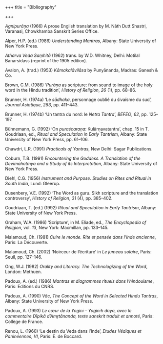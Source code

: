 +++
title = "Bibliography"

+++

*Agnipurāṇa* \(1966\) A prose English translation by M. Nāth Dutt Shastri, Varanasi, Chowkhamba Sanskrit Series Office.

Alper, H.P. \(ed.\) \(1986\) *Understanding Mantras*, Albany: State University of New York Press.

*Atharva Veda Saṃhitā* \(1962\) trans. by W.D. Whitney, Delhi: Motilal Banarsidass \(reprint of the 1905 edition\).

Avalon, A. \(trad.\) \(1953\) *Kāmakalāvilāsa* by Punyānanda, Madras: Ganesh & Co.

Brown, C.M. \(1986\) ‘*Purāṇa* as scripture: from sound to image of the holy word in the Hindu tradition’, *History of Religion*, *26* \(1\), pp. 68–86.

Brunner, H. \(1974a\) ‘Le *sādhaka*, personnage oublié du śivaïsme du sud’, *Journal Asiatique*, *263*, pp. 411–443.

Brunner, H. \(1974b\) ‘Un tantra du nord: le *Netra Tantra*’, *BEFEO*, *62*, pp. 125–197.

Bühnemann, G. \(1992\) ‘On *puraścaraṇa*: Kulārṇavatantra’, chap. 15 in T. Goudriaan, ed., *Ritual and Speculation in Early Tantrism*, Albany: State University of New York Press, pp. 61–106.

Chawdri, L.R. \(1991\) *Practicals of Yantras*, New Delhi: Sagar Publications.

Coburn, T.B. \(1991\) *Encountering the Goddess. A Translation of the Devīmāhatmya and a Study of its Interpretation*, Albany: State University of New York Press.

Diehl, C.G. \(1956\) *Instrument and Purpose. Studies on Rites and Ritual in South India*, Lund: Gleerup.

Dusenbery, V.E. \(1992\) ‘The Word as guru. Sikh scripture and the translation controversy’, *History of Religion*, *31* \(4\), pp. 385–402.

Goudriaan, T. \(ed.\) \(1992\) *Ritual and Speculation in Early Tantrism*, Albany: State University of New York Press.

Graham, W.A. \(1986\) ‘Scripture’, in M. Eliade, ed., *The Encyclopedia of Religion*, vol. *13*, New York: Macmillan, pp. 133–145.

Malamoud, Ch. \(1981\) *Cuire le monde. Rite et pensée dans l’Inde ancienne*, Paris: La Découverte.

Malamoud, Ch. \(2002\) ‘Noirceur de l’écriture’ in *Le jumeau solaire*, Paris: Seuil, pp. 127–146.

Ong, W.J. \(1982\) *Orality and Literacy. The Technologizing of the Word*, London: Methuen.

Padoux, A. \(ed.\) \(1986\) *Mantras et diagrammes rituels dans l’hindouisme*, Paris: Editions du CNRS.

Padoux, A. \(1990\) *Vāc, The Concept of the Word in Selected Hindu Tantras*, Albany: State University of New York Press.

Padoux, A. \(1993\) *Le cœur de la Yoginī – Yoginīh daya, avec le commentaire Dīpikā d’Amr̥tānanda, texte sanskrit traduit et annoté*, Paris: Collège de France.

Renou, L. \(1960\) ‘Le destin du Veda dans l’Inde’, *Etudes Védiques et Paninéennes*, *VI*, Paris: E. de Boccard.


